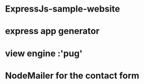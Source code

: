 # ExpressJs-sample-website 
# express app generator
# view engine :'pug'
# NodeMailer for the contact form
